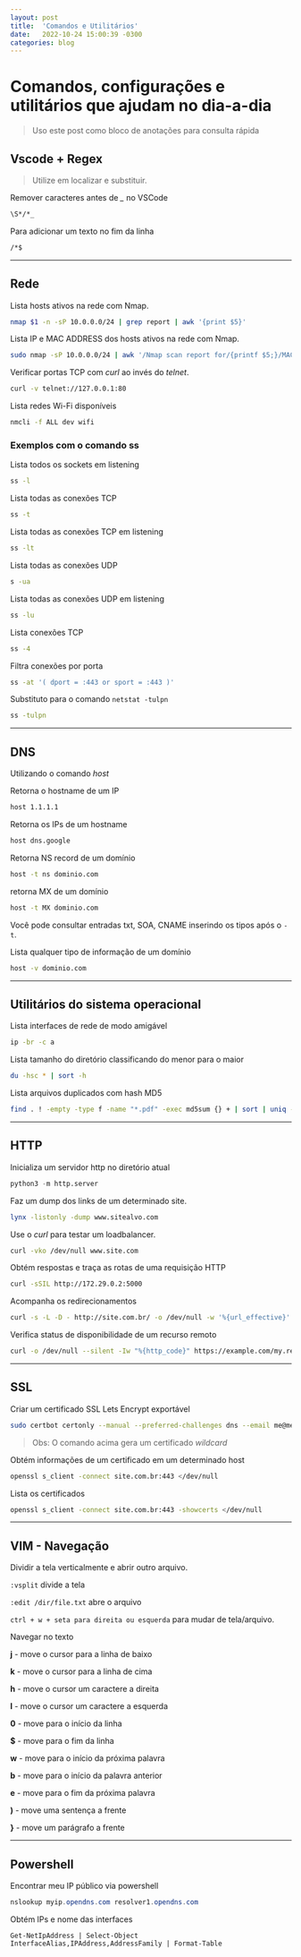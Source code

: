 ```yaml
---
layout: post
title:  'Comandos e Utilitários'
date:   2022-10-24 15:00:39 -0300
categories: blog
---
```


# Comandos, configurações e utilitários que ajudam no dia-a-dia

> Uso este post como bloco de anotações para consulta rápida

## Vscode + Regex

> Utilize em localizar e substituir.

Remover caracteres antes de *_* no VSCode

```bash
\S*/*_
```

Para adicionar um texto no fim da linha

```bash
/*$
```

---
## Rede

Lista hosts ativos na rede com Nmap.

```bash
nmap $1 -n -sP 10.0.0.0/24 | grep report | awk '{print $5}'
```

Lista IP e MAC ADDRESS dos hosts ativos na rede com Nmap.

```bash
sudo nmap -sP 10.0.0.0/24 | awk '/Nmap scan report for/{printf $5;}/MAC Address:/{print " => "$3;}' | sort
```

Verificar portas TCP com _curl_ ao invés do _telnet_.

```bash
curl -v telnet://127.0.0.1:80
```

Lista redes Wi-Fi disponíveis

```bash
nmcli -f ALL dev wifi
```

### **Exemplos com o comando ss**

Lista todos os sockets em listening

```bash
ss -l
```

Lista todas as conexões TCP

```bash
ss -t
```

Lista todas as conexões TCP em listening

```bash
ss -lt
```

Lista todas as conexões UDP

```bash
s -ua
```

Lista todas as conexões UDP em listening

```bash
ss -lu
```

Lista conexões TCP

```bash
ss -4
```

Filtra conexões por porta

```bash
ss -at '( dport = :443 or sport = :443 )'
```

Substituto para o comando ```netstat -tulpn```

```bash
ss -tulpn
```

---
## DNS

Utilizando o comando _host_

Retorna o hostname de um IP

```bash
host 1.1.1.1
```

Retorna os IPs de um hostname

```bash
host dns.google
```

Retorna NS record de um domínio

```bash
host -t ns dominio.com
```

retorna MX de um domínio

```bash
host -t MX dominio.com
```

Você pode consultar entradas txt, SOA, CNAME inserindo os tipos após o ```-t```.

Lista qualquer tipo de informação de um domínio

```bash
host -v dominio.com
```

---

## Utilitários do sistema operacional

Lista interfaces de rede de modo amigável

```bash
ip -br -c a
```

Lista tamanho do diretório classificando do menor para o maior

```bash
du -hsc * | sort -h
```

Lista arquivos duplicados com hash MD5

```bash
find . ! -empty -type f -name "*.pdf" -exec md5sum {} + | sort | uniq -w32 -dD > ~/Desktop/relatorio-duplicados.txt
```

---

## HTTP

Inicializa um servidor http no diretório atual

```python
python3 -m http.server
```

Faz um dump dos links de um determinado site.

```bash
lynx -listonly -dump www.sitealvo.com
```

Use o _curl_ para testar um loadbalancer.

```bash
curl -vko /dev/null www.site.com
```

Obtém respostas e traça as rotas de uma requisição HTTP

```bash
curl -sSIL http://172.29.0.2:5000
```

Acompanha os redirecionamentos

```bash
curl -s -L -D - http://site.com.br/ -o /dev/null -w '%{url_effective}'
```

Verifica status de disponibilidade de um recurso remoto

```bash
curl -o /dev/null --silent -Iw "%{http_code}" https://example.com/my.remote.tarball.gz
```

---

## SSL

Criar um certificado SSL Lets Encrypt exportável

```bash
sudo certbot certonly --manual --preferred-challenges dns --email me@meudominio.com.br --server https://acme-v02.api.letsencrypt.org/directory --agree-tos -d '*.dominio.com.br'
```

> Obs: O comando acima gera um certificado _wildcard_

Obtém informações de um certificado em um determinado host

```bash
openssl s_client -connect site.com.br:443 </dev/null
```

Lista os certificados

```bash
openssl s_client -connect site.com.br:443 -showcerts </dev/null
```


---
## VIM - Navegação

Dividir a tela verticalmente e abrir outro arquivo.

```:vsplit``` divide a tela

```:edit /dir/file.txt``` abre o arquivo

```ctrl + w + seta para direita ou esquerda``` para mudar de tela/arquivo.

Navegar no texto

**j** - move o cursor para a linha de baixo

**k** - move o cursor para a linha de cima

**h** - move o cursor um caractere a direita

**l** - move o cursor um caractere a esquerda

**0** - move para o início da linha

**$** - move para o fim da linha

**w** - move para o início da próxima palavra

**b** - move para o início da palavra anterior

**e** - move para o fim da próxima palavra

**)** - move uma sentença a frente

**}** - move um parágrafo a frente

---
## Powershell

Encontrar meu IP público via powershell

```powershell
nslookup myip.opendns.com resolver1.opendns.com
```

Obtém IPs e nome das interfaces

```
Get-NetIpAddress | Select-Object InterfaceAlias,IPAddress,AddressFamily | Format-Table
```
